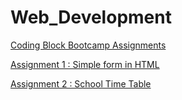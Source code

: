 # Web_Development
[Coding Block Bootcamp Assignments](https://dipak-chaudhari.github.io/Web_Development_Coding-_Blocks.html)

[ Assignment 1 : Simple form in HTML ](https://dipak-chaudhari.github.io/Web_Development_Coding-_Blocks/Assignment1.html)


[Assignment 2 : School Time Table](https://dipak-chaudhari.github.io/Web_Development_Coding-_Blocks/Assignment2.html)
